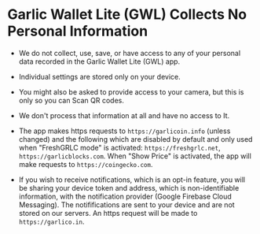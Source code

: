 # Garlic Wallet Lite (GWL) Collects No Personal Information

- We do not collect, use, save, or have access to any of your personal data recorded in the Garlic Wallet Lite (GWL) app.
- Individual settings are stored only on your device.
- You might also be asked to provide access to your camera, but this is only so you can Scan QR codes.
- We don't process that information at all and have no access to It.
- The app makes https requests to `https://garlicoin.info` (unless changed) and the following which are disabled by default and only used when "FreshGRLC mode" is activated: `https://freshgrlc.net`, `https://garlicblocks.com`. When "Show Price" is activated, the app will make requests to `https://coingecko.com`. 

- If you wish to receive notifications, which is an opt-in feature, you will be sharing your device token and address, which is non-identifiable information, with the notification provider (Google Firebase Cloud Messaging). The notififications are sent to your device and are not stored on our servers. An https request will be made to `https://garlico.in`.
